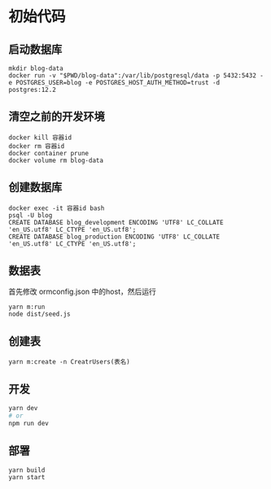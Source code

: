 # 初始代码

## 启动数据库
```
mkdir blog-data
docker run -v "$PWD/blog-data":/var/lib/postgresql/data -p 5432:5432 -e POSTGRES_USER=blog -e POSTGRES_HOST_AUTH_METHOD=trust -d postgres:12.2
````
## 清空之前的开发环境
```
docker kill 容器id
docker rm 容器id
docker container prune
docker volume rm blog-data
```

## 创建数据库
```
docker exec -it 容器id bash
psql -U blog
CREATE DATABASE blog_development ENCODING 'UTF8' LC_COLLATE 'en_US.utf8' LC_CTYPE 'en_US.utf8';
CREATE DATABASE blog_production ENCODING 'UTF8' LC_COLLATE 'en_US.utf8' LC_CTYPE 'en_US.utf8';
```

## 数据表
首先修改 ormconfig.json 中的host，然后运行
```
yarn m:run
node dist/seed.js
```
## 创建表
```
yarn m:create -n CreatrUsers(表名)
```

## 开发

```bash
yarn dev
# or
npm run dev
```

## 部署

```bash 
yarn build
yarn start
```

